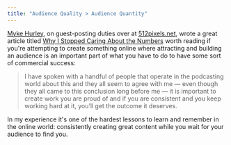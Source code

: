```yaml
---
title: "Audience Quality > Audience Quantity"
---
```

<p><a href="https://twitter.com/imyke">Myke Hurley</a>, on guest-posting duties over at <a href="https://512pixels.net/">512pixels.net</a>, wrote a great article titled <a href="https://512pixels.net/2013/04/greater-than/">Why I Stopped Caring About the Numbers</a> worth reading  if you're attempting to create something online where attracting and building an audience is an important part of what you have to do to have some sort of commercial success:</p>
<blockquote><p>
  I have spoken with a handful of people that operate in the podcasting world about this and they all seem to agree with me — even though they all came to this conclusion long before me — it is important to create work you are proud of and if you are consistent and you keep working hard at it, you’ll get the outcome it deserves.
</p></blockquote>
<p>In my experience it's one of the hardest lessons to learn and remember in the online world: consistently creating great content while you wait for your audience to find you.</p>
